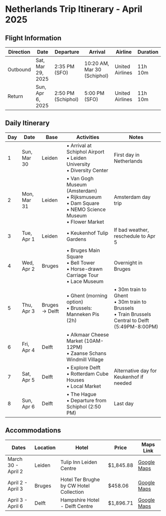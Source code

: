 # Netherlands Trip Itinerary - April 2025

## Flight Information

| Direction | Date | Departure | Arrival | Airline | Duration |
|-----------|------|-----------|---------|---------|----------|
| Outbound | Sat, Mar 29, 2025 | 2:35 PM (SFO) | 10:20 AM, Mar 30 (Schiphol) | United Airlines | 11h 10m |
| Return | Sun, Apr 6, 2025 | 2:50 PM (Schiphol) | 5:00 PM (SFO) | United Airlines | 11h 10m |

## Daily Itinerary

| Day | Date | Base | Activities | Notes |
|-----|------|------|------------|-------|
| 1 | Sun, Mar 30 | Leiden | • Arrival at Schiphol Airport<br>• Leiden University<br>• Diversity Center | First day in Netherlands |
| 2 | Mon, Mar 31 | Leiden | • Van Gogh Museum (Amsterdam)<br>• Rijksmuseum<br>• Dam Square<br>• NEMO Science Museum<br>• Flower Market | Amsterdam day trip |
| 3 | Tue, Apr 1 | Leiden | • Keukenhof Tulip Gardens | If bad weather, reschedule to Apr 5 |
| 4 | Wed, Apr 2 | Bruges | • Bruges Main Square<br>• Bell Tower<br>• Horse-drawn Carriage Tour<br>• Lace Museum | Overnight in Bruges |
| 5 | Thu, Apr 3 | Bruges → Delft | • Ghent (morning option)<br>• Brussels: Manneken Pis (2h) | • 30m train to Ghent<br>• 30m train to Brussels<br>• Train Brussels Central to Delft (5:49PM-8:00PM) |
| 6 | Fri, Apr 4 | Delft | • Alkmaar Cheese Market (10AM-12PM)<br>• Zaanse Schans Windmill Village | |
| 7 | Sat, Apr 5 | Delft | • Explore Delft<br>• Rotterdam Cube Houses<br>• Local Market | Alternative day for Keukenhof if needed |
| 8 | Sun, Apr 6 | Delft | • The Hague<br>• Departure from Schiphol (2:50 PM) | Last day |

## Accommodations

| Dates | Location | Hotel | Price | Maps Link |
|-------|----------|-------|-------|-----------|
| March 30 - April 2 | Leiden | Tulip Inn Leiden Centre | $1,845.88 | [Google Maps](https://www.google.com/maps/search/Tulip+Inn+Leiden+Centre) |
| April 2 - April 3 | Bruges | Hotel Ter Brughe by CW Hotel Collection | $458.06 | [Google Maps](https://www.google.com/maps/search/Hotel+Ter+Brughe+Bruges) |
| April 3 - April 6 | Delft | Hampshire Hotel - Delft Centre | $1,896.71 | [Google Maps](https://www.google.com/maps/search/Hampshire+Hotel+Delft+Centre) |